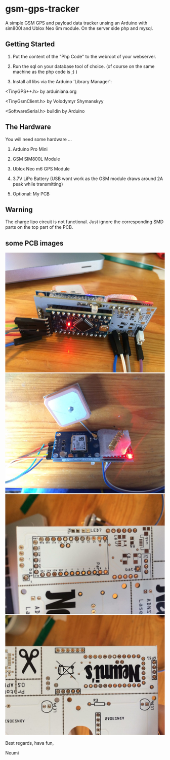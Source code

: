 # gsm-gps-tracker
A simple GSM GPS and payload data tracker unsing an Arduino with sim800l and Ublox Neo 6m module. On the server side php and mysql.

## Getting Started
1. Put the content of the "Php Code" to the webroot of your webserver.

2. Run the sql on your database tool of choice. (of course on the same machine as the php code is ;) )
 
3. Install all libs via the Arduino 'Library Manager':
  
<TinyGPS++.h> by arduiniana.org
  
<TinyGsmClient.h> by Volodymyr Shymanskyy
  
<SoftwareSerial.h> buildin by Arduino
  
## The Hardware
You will need some hardware ... 
  
  1. Arduino Pro Mini
  
  2. GSM SIM800L Module 
  
  3. Ublox Neo m6 GPS Module
  
  4. 3.7V LiPo Battery (USB wont work as the GSM module draws around 2A peak while transmitting)
  
  5. Optional: My PCB

## Warning
The charge lipo circuit is not functional. Just ignore the corresponding SMD parts on the top part of the PCB.



## some PCB images
![PCB Backside](/Images/backside.jpg)
![PCB Frontside](/Images/front.jpg)
![PCB raw A](/Images/pcbA.jpg)
![PCB raw B](/Images/pcbB.jpg)



Best regards, hava fun, 

Neumi
